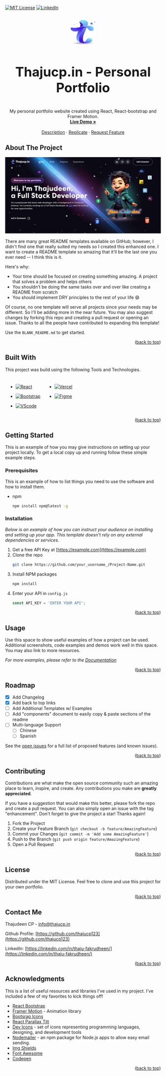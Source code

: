 <a id="readme-top"></a>

[![MIT License][license-shield]][license-url]
[![LinkedIn][linkedin-shield]][linkedin-url]



<!-- PROJECT LOGO -->
<br />
<div align="center">
  <img src="./src/assets/img/Logo.svg" alt="Logo" width="80" height="80">

  <h3 align="center" style="font-size: 42px;">Thajucp.in - Personal Portfolio</h3>

  <p align="center">
    My personal portfolio website created using React, React-bootstrap and Framer Motion.
    <br />
    <a href="https://thajucp.in/"><strong>Live Demo »</strong></a>
    <br />
    <br />
    <a href="https://github.com/othneildrew/Best-README-Template">Description</a>
    ·
    <a href="https://github.com/othneildrew/Best-README-Template/issues/new?labels=bug&template=bug-report---.md">Replicate</a>
    ·
    <a href="https://github.com/othneildrew/Best-README-Template/issues/new?labels=enhancement&template=feature-request---.md">Request Feature</a>
  </p>
</div>



<!-- ABOUT THE PROJECT -->
## About The Project

![site-screenshot](./src/assets/img/screenshots/main-screenshot-1.jpg)

There are many great README templates available on GitHub; however, I didn't find one that really suited my needs so I created this enhanced one. I want to create a README template so amazing that it'll be the last one you ever need -- I think this is it.

Here's why:
* Your time should be focused on creating something amazing. A project that solves a problem and helps others
* You shouldn't be doing the same tasks over and over like creating a README from scratch
* You should implement DRY principles to the rest of your life :smile:

Of course, no one template will serve all projects since your needs may be different. So I'll be adding more in the near future. You may also suggest changes by forking this repo and creating a pull request or opening an issue. Thanks to all the people have contributed to expanding this template!

Use the `BLANK_README.md` to get started.

<p align="right">(<a href="#readme-top">back to top</a>)</p>


## Built With

This project was build using the following Tools and Technologies.

<div style="display: flex; flex-direction: row; width: 50%; padding:10px; padding-bottom:0;">
<div style="flex: 1;">

* [![React][React.js]][React-url]

* [![Bootstrap][Bootstrap.com]][Bootstrap-url]

* [![VScode][VSCode-shield]][VScode-url]

</div>
<div style="flex: 1;">

* [![Vercel][Vercel-shield]][Vercel-url]

* [![Figme][Figma-shield]][Figma-url]

</div>
</div>

<p align="right">(<a href="#readme-top">back to top</a>)</p>



<!-- GETTING STARTED -->
## Getting Started

This is an example of how you may give instructions on setting up your project locally.
To get a local copy up and running follow these simple example steps.

### Prerequisites

This is an example of how to list things you need to use the software and how to install them.
* npm
  ```sh
  npm install npm@latest -g
  ```

### Installation

_Below is an example of how you can instruct your audience on installing and setting up your app. This template doesn't rely on any external dependencies or services._

1. Get a free API Key at [https://example.com](https://example.com)
2. Clone the repo
   ```sh
   git clone https://github.com/your_username_/Project-Name.git
   ```
3. Install NPM packages
   ```sh
   npm install
   ```
4. Enter your API in `config.js`
   ```js
   const API_KEY = 'ENTER YOUR API';
   ```

<p align="right">(<a href="#readme-top">back to top</a>)</p>



<!-- USAGE EXAMPLES -->
## Usage

Use this space to show useful examples of how a project can be used. Additional screenshots, code examples and demos work well in this space. You may also link to more resources.

_For more examples, please refer to the [Documentation](https://example.com)_

<p align="right">(<a href="#readme-top">back to top</a>)</p>



<!-- ROADMAP -->
## Roadmap

- [x] Add Changelog
- [x] Add back to top links
- [ ] Add Additional Templates w/ Examples
- [ ] Add "components" document to easily copy & paste sections of the readme
- [ ] Multi-language Support
    - [ ] Chinese
    - [ ] Spanish

See the [open issues](https://github.com/othneildrew/Best-README-Template/issues) for a full list of proposed features (and known issues).

<p align="right">(<a href="#readme-top">back to top</a>)</p>



<!-- CONTRIBUTING -->
## Contributing

Contributions are what make the open source community such an amazing place to learn, inspire, and create. Any contributions you make are **greatly appreciated**.

If you have a suggestion that would make this better, please fork the repo and create a pull request. You can also simply open an issue with the tag "enhancement".
Don't forget to give the project a star! Thanks again!

1. Fork the Project
2. Create your Feature Branch (`git checkout -b feature/AmazingFeature`)
3. Commit your Changes (`git commit -m 'Add some AmazingFeature'`)
4. Push to the Branch (`git push origin feature/AmazingFeature`)
5. Open a Pull Request

<p align="right">(<a href="#readme-top">back to top</a>)</p>



<!-- LICENSE -->
## License

Distributed under the MIT License. Feel free to clone and use this project for your own portfolio.

<p align="right">(<a href="#readme-top">back to top</a>)</p>



<!-- CONTACT -->
## Contact Me

Thajudeen CP - [info@thajucp.in](mailto:info@thajucp.in)

Github Profile: [https://github.com/thajucp123](https://github.com/thajucp123)

LinkedIn: [https://linkedin.com/in/thaju-fakrudheen/](https://linkedin.com/in/thaju-fakrudheen/)

<p align="right">(<a href="#readme-top">back to top</a>)</p>



<!-- ACKNOWLEDGMENTS -->
## Acknowledgments

This is a list of useful resources and libraries I've used in my project. I've included a few of my favorites to kick things off!

* [React Bootstrap](https://react-bootstrap.netlify.app/)
* [Framer Motion](https://www.framer.com/motion/) - Animation library
* [Bootsrap Icons](https://icons.getbootstrap.com/)
* [React Parallax Tilt](https://github.com/mkosir/react-parallax-tilt/)
* [Dev Icons](https://devicon.dev/) - set of icons representing programming languages, designing, and development tools
* [Nodemailer](https://nodemailer.com/) - an npm package for Node.js apps to allow easy email sending.
* [Img Shields](https://shields.io)
* [Font Awesome](https://fontawesome.com)
* [Codepen](https://codepen.io/)


<p align="right">(<a href="#readme-top">back to top</a>)</p>



<!-- MARKDOWN LINKS & IMAGES -->
<!-- https://www.markdownguide.org/basic-syntax/#reference-style-links -->

[license-shield]: https://img.shields.io/github/license/othneildrew/Best-README-Template.svg?style=for-the-badge
[license-url]: https://github.com/othneildrew/Best-README-Template/blob/master/LICENSE.txt
[linkedin-shield]: https://img.shields.io/badge/-LinkedIn-black.svg?style=for-the-badge&logo=linkedin&colorB=555
[linkedin-url]: https://linkedin.com/in/thaju-fakrudheen
[product-screenshot]: images/screenshot.png

[React.js]: https://img.shields.io/badge/React-20232A?style=for-the-badge&logo=react&logoColor=61DAFB
[React-url]: https://reactjs.org/

[Bootstrap.com]: https://img.shields.io/badge/Bootstrap-563D7C?style=for-the-badge&logo=bootstrap&logoColor=white
[Bootstrap-url]: https://getbootstrap.com

[VSCode-shield]: https://img.shields.io/badge/VSCode-007ACC?style=for-the-badge&logo=visual-studio-code&logoColor=white
[VSCode-url]: https://code.visualstudio.com/

[Vercel-shield]: https://img.shields.io/badge/Vercel-000000?style=for-the-badge&logo=vercel&logoColor=white
[Vercel-url]: https://vercel.com/

[Figma-shield]: https://img.shields.io/badge/Figma-F24E1E?style=for-the-badge&logo=figma&logoColor=white
[Figma-url]: https://www.figma.com/
